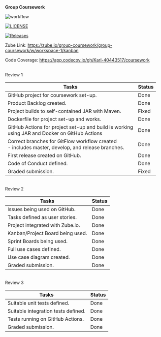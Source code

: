 **Group Coursework**

![workflow](https://github.com/JBLACK2889/<RepositoryName>/actions/workflows/main.yml/badge.svg)

[![LICENSE](https://img.shields.io/github/license/JBLACK2889/sem.svg?style=flat-square)](https://github.com/JBLACK2889/sem/blob/master/LICENSE)

[![Releases](https://img.shields.io/github/release/JBLACK2889/sem/all.svg?style=flat-square)](https://github.com/JBLACK2889/sem/releases)

Zube Link: https://zube.io/group-coursework/group-coursework/w/workspace-1/kanban

Code Coverage: https://app.codecov.io/gh/Karl-40443517/coursework

<br/>
Review 1

| Tasks                                                                                                 | Status |
|-------------------------------------------------------------------------------------------------------|--------|
| GitHub project for coursework set-up.                                                                 | Done   |
| Product Backlog created.                                                                              | Done   |
| Project builds to self-contained JAR with Maven.                                                      | Fixed  |
| Dockerfile for project set-up and works.                                                              | Done   |
| GitHub Actions for project set-up and build is working <br/>using JAR and Docker on GitHub Actions    | Done   |
| Correct branches for GitFlow workflow created <br/> - includes master, develop, and release branches. | Done   |
| First release created on GitHub.                                                                      | Done   |
| Code of Conduct defined.                                                                              | Done   |
| Graded submission.                                                                                    | Fixed  |

<br/>
Review 2

| Tasks                            | Status |
|----------------------------------|--------|
| Issues being used on GitHub.     | Done   |
| Tasks defined as user stories.   | Done   |
| Project integrated with Zube.io. | Done   |
| Kanban/Project Board being used. | Done   |
| Sprint Boards being used.        | Done   |
| Full use cases defined.          | Done   |
| Use case diagram created.        | Done   |
| Graded submission.               | Done   |

<br/>
Review 3

| Tasks                               | Status |
|-------------------------------------|--------|
| Suitable unit tests defined.        | Done   |
| Suitable integration tests defined. | Done   |
| Tests running on GitHub Actions.    | Done   |
| Graded submission.                  | Done   |
